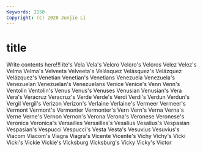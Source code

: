 ```yaml
---
Keywords: 2158
Copyright: (C) 2020 Junjie Li
---
```


# title

Write contents here!!!
ite's 
Vela
Vela's 
Velcro 
Velcro's 
Velcros 
Velez 
Velez's 
Velma 
Velma's 
Velveeta 
Velveeta's
Velásquez 
Velásquez's 
Velázquez 
Velázquez's 
Venetian 
Venetian's 
Venetians 
Venezuela 
Venezuela's 
Venezuelan
Venezuelan's 
Venezuelans 
Venice 
Venice's 
Venn 
Venn's 
Ventolin 
Ventolin's 
Venus 
Venus's
Venuses 
Venusian 
Venusian's 
Vera 
Vera's 
Veracruz 
Veracruz's 
Verde 
Verde's 
Verdi
Verdi's 
Verdun 
Verdun's 
Vergil 
Vergil's 
Verizon 
Verizon's 
Verlaine 
Verlaine's 
Vermeer
Vermeer's 
Vermont 
Vermont's 
Vermonter 
Vermonter's 
Vern 
Vern's 
Verna 
Verna's 
Verne
Verne's 
Vernon 
Vernon's 
Verona 
Verona's 
Veronese 
Veronese's 
Veronica 
Veronica's 
Versailles
Versailles's 
Vesalius 
Vesalius's 
Vespasian 
Vespasian's 
Vespucci 
Vespucci's 
Vesta 
Vesta's 
Vesuvius
Vesuvius's 
Viacom 
Viacom's 
Viagra 
Viagra's 
Vicente 
Vicente's 
Vichy 
Vichy's 
Vicki
Vicki's 
Vickie 
Vickie's 
Vicksburg 
Vicksburg's 
Vicky 
Vicky's 
Victor 
